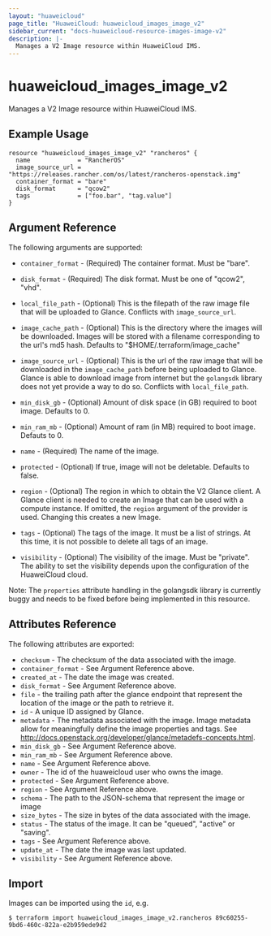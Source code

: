 ```yaml
---
layout: "huaweicloud"
page_title: "HuaweiCloud: huaweicloud_images_image_v2"
sidebar_current: "docs-huaweicloud-resource-images-image-v2"
description: |-
  Manages a V2 Image resource within HuaweiCloud IMS.
---
```


# huaweicloud\_images\_image_v2

Manages a V2 Image resource within HuaweiCloud IMS.

## Example Usage

```hcl
resource "huaweicloud_images_image_v2" "rancheros" {
  name             = "RancherOS"
  image_source_url = "https://releases.rancher.com/os/latest/rancheros-openstack.img"
  container_format = "bare"
  disk_format      = "qcow2"
  tags             = ["foo.bar", "tag.value"]
}
```

## Argument Reference

The following arguments are supported:

* `container_format` - (Required) The container format. Must be "bare".

* `disk_format` - (Required) The disk format. Must be one of "qcow2", "vhd".

* `local_file_path` - (Optional) This is the filepath of the raw image file
   that will be uploaded to Glance. Conflicts with `image_source_url`.

* `image_cache_path` - (Optional) This is the directory where the images will
   be downloaded. Images will be stored with a filename corresponding to
   the url's md5 hash. Defaults to "$HOME/.terraform/image_cache"

* `image_source_url` - (Optional) This is the url of the raw image that will
   be downloaded in the `image_cache_path` before being uploaded to Glance.
   Glance is able to download image from internet but the `golangsdk` library
   does not yet provide a way to do so.
   Conflicts with `local_file_path`.

* `min_disk_gb` - (Optional) Amount of disk space (in GB) required to boot image.
   Defaults to 0.

* `min_ram_mb` - (Optional) Amount of ram (in MB) required to boot image.
   Defauts to 0.

* `name` - (Required) The name of the image.

* `protected` - (Optional) If true, image will not be deletable.
   Defaults to false.

* `region` - (Optional) The region in which to obtain the V2 Glance client.
    A Glance client is needed to create an Image that can be used with
    a compute instance. If omitted, the `region` argument of the provider
    is used. Changing this creates a new Image.

* `tags` - (Optional) The tags of the image. It must be a list of strings.
    At this time, it is not possible to delete all tags of an image.

* `visibility` - (Optional) The visibility of the image. Must be "private".
   The ability to set the visibility depends upon the configuration of
   the HuaweiCloud cloud.

Note: The `properties` attribute handling in the golangsdk library is currently buggy
and needs to be fixed before being implemented in this resource.

## Attributes Reference

The following attributes are exported:

* `checksum` - The checksum of the data associated with the image.
* `container_format` - See Argument Reference above.
* `created_at` - The date the image was created.
* `disk_format` - See Argument Reference above.
* `file` - the trailing path after the glance
   endpoint that represent the location of the image
   or the path to retrieve it.
* `id` - A unique ID assigned by Glance.
* `metadata` - The metadata associated with the image.
   Image metadata allow for meaningfully define the image properties
   and tags. See http://docs.openstack.org/developer/glance/metadefs-concepts.html.
* `min_disk_gb` - See Argument Reference above.
* `min_ram_mb` - See Argument Reference above.
* `name` - See Argument Reference above.
* `owner` - The id of the huaweicloud user who owns the image.
* `protected` - See Argument Reference above.
* `region` - See Argument Reference above.
* `schema` - The path to the JSON-schema that represent
   the image or image
* `size_bytes` - The size in bytes of the data associated with the image.
* `status` - The status of the image. It can be "queued", "active"
   or "saving".
* `tags` - See Argument Reference above.
* `update_at` - The date the image was last updated.
* `visibility` - See Argument Reference above.

## Import

Images can be imported using the `id`, e.g.

```
$ terraform import huaweicloud_images_image_v2.rancheros 89c60255-9bd6-460c-822a-e2b959ede9d2
```
